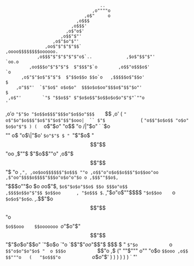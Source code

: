                                         ..
                                     ,o""""o
                                  ,o$"     o
                               ,o$$$
                             ,o$$$'
                           ,o$"o$'
                         ,o$$"$"'
                      ,o$"$o"$"'
                   ,oo$"$"$"$"$$`                      ,oooo$$$$$$$$oooooo.
                ,o$$$"$"$"$"$"$"o$`..             ,$o$"$$"$"'            `oo.o
             ,oo$$$o"$"$"$"$  $"$$$"$`o        ,o$$"o$$$o$'                 `o
          ,o$"$"$o$"$"$"$  $"$$o$$o $$o`o   ,$$$$$o$"$$o'                    $
        ,o"$$"'  `$"$o$" o$o$o"  $$$o$o$oo"$$$o$"$$"$o"'                     $
     ,o$"'        `"$ "$$o$$" $"$o$o$$"$o$$o$o$o"$"$"`""o                   '

,o$'          o$ `"$"$o "$o$$o$$$"$$$o"$o$$o"$$$    `$$
  ,o'           (     `" o$"$o"$o$$$"$o$"$"$o$"$$"$ooo|  ``
 $"$             `    (   `"o$$"$o$o$$ "o$o"   $o$o"$"$ )
( `                   ` `o$"$$o$" "o$$     "o /|"$o"
 ` `$o$$$$"" o$      "o$\|"$o'
                              `$o"$"$ $ " `"$"$o$
                               "$$"$$ "oo         ,$""$
                               $"$o$$""o"          ,o$"$
                               $$"$$"$ "o           `,",
,oo$oo$$$$$$"$o$$$ ""o
                  ,o$$"o"o$o$$o$$$"$o$$oo"oo
,$"oo"$$$$o$$$$"$$$o"o$o"o"$o o
               ,$$$""$$o$,      `$$$$"$$$o""$o $o
               $o$o$"$, `$o$"$o$o"$$o$ $$o
              $$$o"o$$           ,$$$$o$$o"$"$$ $o$$oo      ,
              "$o$$$ $`. ,"$$o$"o$""$$$$ `"$o$$oo    `o
`$o$o$"$o$o`. ,.$$"$o$$"$$"o$$$$ `$o$$ooo    $$ooooooo
                `$o$"$o"$"$$"$$"$"$$o$$o"$$o"        `"$o$o            `"o
                   `$$"$"$o$$o$"$$"$ $$$ $ " `$"$o            `o
`$$"o$o"$o"$o$ "  o $$$o            `$$"o          ,$
                         (" ""$"""     o"" "o$o             `$$ooo ,o$$
                              $$"""o   (   "$o$$$"o            `$o$$$o$"$'
) ) ) ) ) ) ` "'
